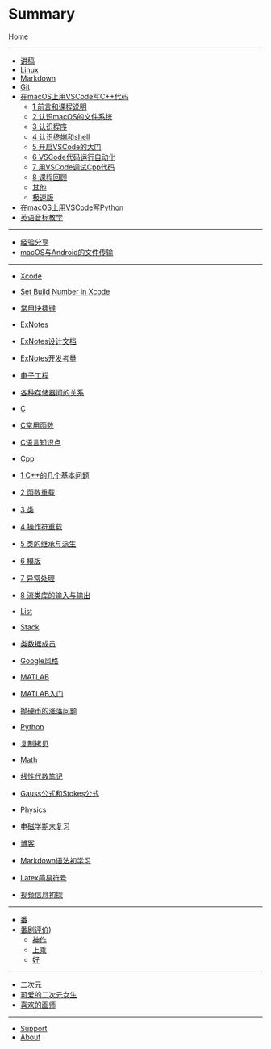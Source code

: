 # Summary

[Home](SITE/foreword/site_info.md)

---

- [讲稿]()
- [Linux](LECTURE/linux/linux.md)
- [Markdown](LECTURE/markdown/markdown.md)
- [Git](LECTURE/git/git.md)
- [在macOS上用VSCode写C++代码](LECTURE/vscode_cpp_macos/0_about.md)
    - [1 前言和课程说明](LECTURE/vscode_cpp_macos/1_前言和课程说明.md)
    - [2 认识macOS的文件系统](LECTURE/vscode_cpp_macos/2_认识macOS的文件系统.md)
    - [3 认识程序](LECTURE/vscode_cpp_macos/3_认识程序.md)
    - [4 认识终端和shell](LECTURE/vscode_cpp_macos/4_认识终端和shell.md)
    - [5 开启VSCode的大门](LECTURE/vscode_cpp_macos/5_开启VSCode的大门.md)
    - [6 VSCode代码运行自动化](LECTURE/vscode_cpp_macos/6_VSCode代码运行自动化.md)
    - [7 用VSCode调试Cpp代码](LECTURE/vscode_cpp_macos/7_用VSCode调试Cpp代码.md)
    - [8 课程回顾](LECTURE/vscode_cpp_macos/8_课程回顾.md)
    - [其他](LECTURE/vscode_cpp_macos/9_others.md)
    - [极速版](LECTURE/vscode_cpp_macos/10_极速版.md)
- [在macOS上用VSCode写Python](LECTURE/vscode_python_macos/0_main.md)
- [英语音标教学](LECTURE/english/phonetic-symbol.md)

---

- [经验分享]()
- [macOS与Android的文件传输](LECTURE/sharing_mac_android/0_main.md)

---

- [Xcode]()
- [Set Build Number in Xcode](DEV/Xcode/set-build-number.md)
- [常用快捷键](DEV/Xcode/shortcuts.md)

- [ExNotes]()
- [ExNotes设计文档](DEV/ExNotes/exnotes-doc.md)
- [ExNotes开发考量](DEV/ExNotes/learning.md)

- [电子工程]()
- [各种存储器间的关系](BLOG/EE/storage.md)

- [C]()
- [C常用函数](BLOG/C/final.md)
- [C语言知识点](BLOG/C/review.md)

- [Cpp]()
- [1 C++的几个基本问题](BLOG/Cpp/1.md)
- [2 函数重载](BLOG/Cpp/2.md)
- [3 类](BLOG/Cpp/3.md)
- [4 操作符重载](BLOG/Cpp/4.md)
- [5 类的继承与派生](BLOG/Cpp/5.md)
- [6 模版](BLOG/Cpp/6.md)
- [7 异常处理](BLOG/Cpp/7.md)
- [8 流类库的输入与输出](BLOG/Cpp/8.md)
- [List](BLOG/Cpp/List.md)
- [Stack](BLOG/Cpp/Stack.md)
- [类数据成员](BLOG/Cpp/class-properties.md)
- [Google风格](BLOG/Cpp/google-format.md)

- [MATLAB]()
- [MATLAB入门](BLOG/MATLAB/tour.md)
- [抛硬币的涨落问题](BLOG/MATLAB/coin.md)

- [Python]()
- [复制拷贝](BLOG/Python/copy.md)

- [Math]()
- [线性代数笔记](BLOG/math/linear.md)
- [Gauss公式和Stokes公式](BLOG/math/guass-stokes.md)

- [Physics]()
- [电磁学期末复习](BLOG/physics/electromagnetics.md)

- [博客]()
- [Markdown语法初学习](BLOG/markdown/grammars.md)
- [Latex简易符号](BLOG/markdown/latex.md)
- [视频信息初探](BLOG/video/info.md)

---

- [番]()
- [番剧评价](ANIME/anime_rating.md))
    - [神作](ANIME/anime_rating_extraordinary.md)
    - [上乘](ANIME/anime_rating_great.md)
    - [好](ANIME/anime_rating_good.md)

---

- [二次元]()
- [可爱的二次元女生](NIJIGENN/nijigenn_kawaii.md)
- [喜欢的画师](NIJIGENN/sukina_ekaki.md)

---

- [Support](SITE/postscript/support.md)
- [About](SITE/postscript/site_build.md)
